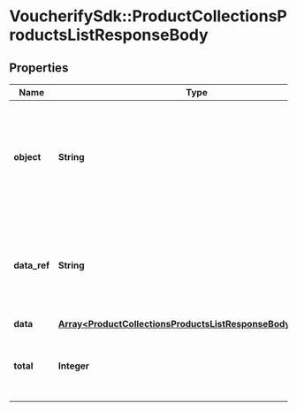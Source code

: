 # VoucherifySdk::ProductCollectionsProductsListResponseBody

## Properties

| Name | Type | Description | Notes |
| ---- | ---- | ----------- | ----- |
| **object** | **String** | The type of the object represented by JSON. This object stores information about products and SKUs. | [optional][default to &#39;list&#39;] |
| **data_ref** | **String** | Identifies the name of the JSON property that contains the array of products and SKUs. | [optional][default to &#39;data&#39;] |
| **data** | [**Array&lt;ProductCollectionsProductsListResponseBodyDataItem&gt;**](ProductCollectionsProductsListResponseBodyDataItem.md) |  | [optional] |
| **total** | **Integer** | Total number of products &amp; SKUs in the product collection. | [optional] |

